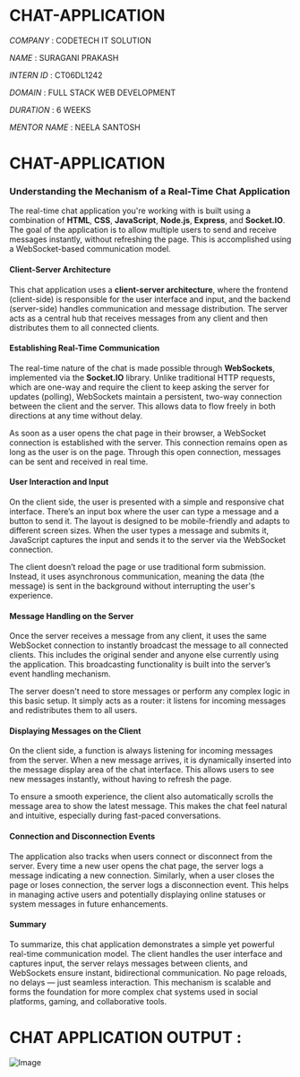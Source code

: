 # CHAT-APPLICATION

*COMPANY* : CODETECH IT SOLUTION

*NAME* : SURAGANI PRAKASH

*INTERN ID* : CT06DL1242

*DOMAIN* : FULL STACK WEB DEVELOPMENT

*DURATION* : 6 WEEKS

*MENTOR NAME* : NEELA SANTOSH

# CHAT-APPLICATION


### **Understanding the Mechanism of a Real-Time Chat Application**

The real-time chat application you're working with is built using a combination of **HTML**, **CSS**, **JavaScript**, **Node.js**, **Express**, and **Socket.IO**. The goal of the application is to allow multiple users to send and receive messages instantly, without refreshing the page. This is accomplished using a WebSocket-based communication model.

#### **Client-Server Architecture**

This chat application uses a **client-server architecture**, where the frontend (client-side) is responsible for the user interface and input, and the backend (server-side) handles communication and message distribution. The server acts as a central hub that receives messages from any client and then distributes them to all connected clients.

#### **Establishing Real-Time Communication**

The real-time nature of the chat is made possible through **WebSockets**, implemented via the **Socket.IO** library. Unlike traditional HTTP requests, which are one-way and require the client to keep asking the server for updates (polling), WebSockets maintain a persistent, two-way connection between the client and the server. This allows data to flow freely in both directions at any time without delay.

As soon as a user opens the chat page in their browser, a WebSocket connection is established with the server. This connection remains open as long as the user is on the page. Through this open connection, messages can be sent and received in real time.

#### **User Interaction and Input**

On the client side, the user is presented with a simple and responsive chat interface. There’s an input box where the user can type a message and a button to send it. The layout is designed to be mobile-friendly and adapts to different screen sizes. When the user types a message and submits it, JavaScript captures the input and sends it to the server via the WebSocket connection.

The client doesn’t reload the page or use traditional form submission. Instead, it uses asynchronous communication, meaning the data (the message) is sent in the background without interrupting the user's experience.

#### **Message Handling on the Server**

Once the server receives a message from any client, it uses the same WebSocket connection to instantly broadcast the message to all connected clients. This includes the original sender and anyone else currently using the application. This broadcasting functionality is built into the server’s event handling mechanism.

The server doesn't need to store messages or perform any complex logic in this basic setup. It simply acts as a router: it listens for incoming messages and redistributes them to all users.

#### **Displaying Messages on the Client**

On the client side, a function is always listening for incoming messages from the server. When a new message arrives, it is dynamically inserted into the message display area of the chat interface. This allows users to see new messages instantly, without having to refresh the page.

To ensure a smooth experience, the client also automatically scrolls the message area to show the latest message. This makes the chat feel natural and intuitive, especially during fast-paced conversations.

#### **Connection and Disconnection Events**

The application also tracks when users connect or disconnect from the server. Every time a new user opens the chat page, the server logs a message indicating a new connection. Similarly, when a user closes the page or loses connection, the server logs a disconnection event. This helps in managing active users and potentially displaying online statuses or system messages in future enhancements.

#### **Summary**

To summarize, this chat application demonstrates a simple yet powerful real-time communication model. The client handles the user interface and captures input, the server relays messages between clients, and WebSockets ensure instant, bidirectional communication. No page reloads, no delays — just seamless interaction. This mechanism is scalable and forms the foundation for more complex chat systems used in social platforms, gaming, and collaborative tools.

# CHAT APPLICATION OUTPUT :

![Image](https://github.com/user-attachments/assets/8f69c0e9-d389-4b41-b855-c2e24ef5f635)
